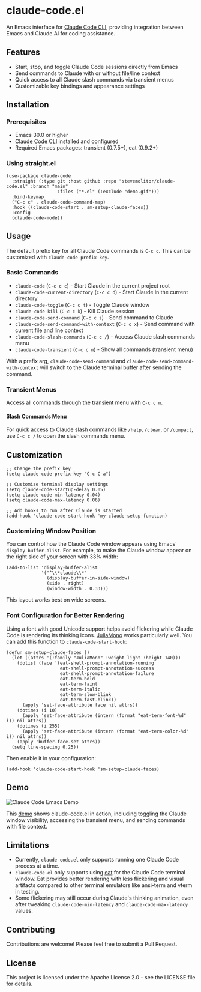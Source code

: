 # claude-code.el

An Emacs interface for [Claude Code CLI](https://github.com/anthropics/claude-code), providing integration between Emacs and Claude AI for coding assistance.

## Features

- Start, stop, and toggle Claude Code sessions directly from Emacs
- Send commands to Claude with or without file/line context
- Quick access to all Claude slash commands via transient menus
- Customizable key bindings and appearance settings

## Installation

### Prerequisites

- Emacs 30.0 or higher
- [Claude Code CLI](https://github.com/anthropics/claude-code) installed and configured
- Required Emacs packages: transient (0.7.5+), eat (0.9.2+)

### Using straight.el

```elisp
(use-package claude-code
  :straight (:type git :host github :repo "stevemolitor/claude-code.el" :branch "main"
                   :files ("*.el" (:exclude "demo.gif")))
  :bind-keymap
  ("C-c c" . claude-code-command-map)
  :hook ((claude-code-start . sm-setup-claude-faces))
  :config
  (claude-code-mode))
```

## Usage

The default prefix key for all Claude Code commands is `C-c c`. This can be customized with `claude-code-prefix-key`.

### Basic Commands

- `claude-code` (`C-c c c`) - Start Claude in the current project root
- `claude-code-current-directory` (`C-c c d`) - Start Claude in the current directory
- `claude-code-toggle` (`C-c c t`) - Toggle Claude window
- `claude-code-kill` (`C-c c k`) - Kill Claude session
- `claude-code-send-command` (`C-c c s`) - Send command to Claude
- `claude-code-send-command-with-context` (`C-c c x`) - Send command with current file and line context
- `claude-code-slash-commands` (`C-c c /`) - Access Claude slash commands menu
- `claude-code-transient` (`C-c c m`) - Show all commands (transient menu)

With a prefix arg, `claude-code-send-command` and `claude-code-send-command-with-context` will switch to the Claude terminal buffer after sending the command. 

### Transient Menus

Access all commands through the transient menu with `C-c c m`.

#### Slash Commands Menu

For quick access to Claude slash commands like `/help`, `/clear`, or `/compact`, use `C-c c /` to open the slash commands menu.

## Customization

```elisp
;; Change the prefix key
(setq claude-code-prefix-key "C-c C-a")

;; Customize terminal display settings
(setq claude-code-startup-delay 0.05)
(setq claude-code-min-latency 0.04)
(setq claude-code-max-latency 0.06)

;; Add hooks to run after Claude is started
(add-hook 'claude-code-start-hook 'my-claude-setup-function)
```

### Customizing Window Position

You can control how the Claude Code window appears using Emacs' `display-buffer-alist`. For example, to make the Claude window appear on the right side of your screen with 33% width:

```elisp
(add-to-list 'display-buffer-alist
             '("^\\*claude\\*"
               (display-buffer-in-side-window)
               (side . right)
               (window-width . 0.33)))
```

This layout works best on wide screens.

### Font Configuration for Better Rendering

Using a font with good Unicode support helps avoid flickering while Claude Code is rendering its thinking icons. [JuliaMono](https://juliamono.netlify.app/) works particularly well. You can add this function to `claude-code-start-hook`:

```elisp
(defun sm-setup-claude-faces ()
  (let ((attrs '(:family "JuliaMono" :weight light :height 140)))
    (dolist (face '(eat-shell-prompt-annotation-running
                    eat-shell-prompt-annotation-success
                    eat-shell-prompt-annotation-failure
                    eat-term-bold
                    eat-term-faint
                    eat-term-italic
                    eat-term-slow-blink
                    eat-term-fast-blink))
      (apply 'set-face-attribute face nil attrs))
    (dotimes (i 10)
      (apply 'set-face-attribute (intern (format "eat-term-font-%d" i)) nil attrs))
    (dotimes (i 255)
      (apply 'set-face-attribute (intern (format "eat-term-color-%d" i)) nil attrs))
    (apply 'buffer-face-set attrs))
  (setq line-spacing 0.25))
```

Then enable it in your configuration:

```elisp
(add-hook 'claude-code-start-hook 'sm-setup-claude-faces)
```

## Demo

![Claude Code Emacs Demo](./demo.gif)

This [demo](./demo.gif) shows claude-code.el in action, including toggling the Claude window visibility, accessing the transient menu, and sending commands with file context.

## Limitations

- Currently, `claude-code.el` only supports running one Claude Code process at a time.
- `claude-code.el` only supports using [eat](https://codeberg.org/akib/emacs-eat) for the Claude Code terminal window. Eat provides better rendering with less flickering and visual artifacts compared to other terminal emulators like ansi-term and vterm in testing.
- Some flickering may still occur during Claude's thinking animation, even after tweaking `claude-code-min-latency` and `claude-code-max-latency` values.

## Contributing

Contributions are welcome! Please feel free to submit a Pull Request.

## License

This project is licensed under the Apache License 2.0 - see the LICENSE file for details.
